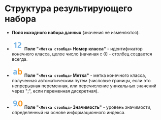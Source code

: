 #  Структура результирующего набора


*  **Поля исходного набора данных** (значения не изменяются).

*  ![](/media/app/icons/datatype_18/datatype_default-02.svg) **Поле "`<Метка столбца>` Номер класса"** - идентификатор конечного класса, целое число (начиная с 0) - столбец создается всегда.

*  ![](/media/app/icons/datatype_18/datatype_default-01.svg) **Поле "`<Метка столбца>` Метка"** - метка конечного класса, полученная автоматическим путем (числовые границы, если это непрерывная переменная, или перечисление уникальных значений через ";", если переменная дискретная).

*  ![](/media/app/icons/datatype_18/datatype_default-03.svg) **Поле "`<Метка столбца>` Значимость"** - уровень значимости, определенный на основе информационного индекса.
